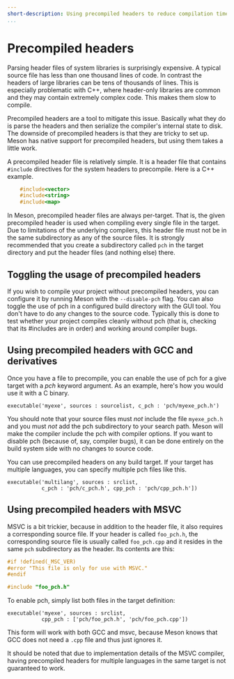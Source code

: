 ```yaml
---
short-description: Using precompiled headers to reduce compilation time
...
```


# Precompiled headers

Parsing header files of system libraries is surprisingly expensive. A typical source file has less than one thousand lines of code. In contrast the headers of large libraries can be tens of thousands of lines. This is especially problematic with C++, where header-only libraries are common and they may contain extremely complex code. This makes them slow to compile.

Precompiled headers are a tool to mitigate this issue. Basically what they do is parse the headers and then serialize the compiler's internal state to disk. The downside of precompiled headers is that they are tricky to set up. Meson has native support for precompiled headers, but using them takes a little work.

A precompiled header file is relatively simple. It is a header file that contains `#include` directives for the system headers to precompile. Here is a C++ example.

```cpp
    #include<vector>
    #include<string>
    #include<map>
```

In Meson, precompiled header files are always per-target. That is, the given precompiled header is used when compiling every single file in the target. Due to limitations of the underlying compilers, this header file must not be in the same subdirectory as any of the source files. It is strongly recommended that you create a subdirectory called `pch` in the target directory and put the header files (and nothing else) there.

Toggling the usage of precompiled headers
--

If you wish to compile your project without precompiled headers, you can configure it by running Meson with the `--disable-pch` flag. You can also toggle the use of pch in a configured build directory with the GUI tool. You don't have to do any changes to the source code. Typically this is done to test whether your project compiles cleanly without pch (that is, checking that its #includes are in order) and working around compiler bugs.

Using precompiled headers with GCC and derivatives
--

Once you have a file to precompile, you can enable the use of pch for a give target with a *pch* keyword argument. As an example, here's how you would use it with a C binary.

```meson
executable('myexe', sources : sourcelist, c_pch : 'pch/myexe_pch.h')
```

You should note that your source files must _not_ include the file `myexe_pch.h` and you must _not_ add the pch subdirectory to your search path. Meson will make the compiler include the pch with compiler options. If you want to disable pch (because of, say, compiler bugs), it can be done entirely on the build system side with no changes to source code.

You can use precompiled headers on any build target. If your target has multiple languages, you can specify multiple pch files like this.

```meson
executable('multilang', sources : srclist,
           c_pch : 'pch/c_pch.h', cpp_pch : 'pch/cpp_pch.h'])
```

Using precompiled headers with MSVC
--

MSVC is a bit trickier, because in addition to the header file, it also requires a corresponding source file. If your header is called `foo_pch.h`, the corresponding source file is usually called `foo_pch.cpp` and it resides in the same `pch` subdirectory as the header. Its contents are this:

```cpp
#if !defined(_MSC_VER)
#error "This file is only for use with MSVC."
#endif

#include "foo_pch.h"
```

To enable pch, simply list both files in the target definition:

```meson
executable('myexe', sources : srclist,
           cpp_pch : ['pch/foo_pch.h', 'pch/foo_pch.cpp'])
```

This form will work with both GCC and msvc, because Meson knows that GCC does not need a `.cpp` file and thus just ignores it.

It should be noted that due to implementation details of the MSVC compiler, having precompiled headers for multiple languages in the same target is not guaranteed to work.
